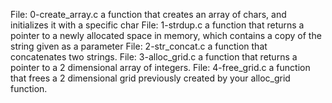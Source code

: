 File: 0-create_array.c a function that creates an array of chars, and initializes it with a specific char
File: 1-strdup.c  a function that returns a pointer to a newly allocated space in memory, which contains a copy of the string given as a parameter
File: 2-str_concat.c  a function that concatenates two strings.
File: 3-alloc_grid.c  a function that returns a pointer to a 2 dimensional array of integers.
File: 4-free_grid.c  a function that frees a 2 dimensional grid previously created by your alloc_grid function.

